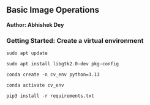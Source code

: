 
## Basic Image Operations

**Author: Abhishek Dey**

### Getting Started: Create a virtual environment

```
sudo apt update

sudo apt install libgtk2.0-dev pkg-config

conda create -n cv_env python=3.13

conda activate cv_env

pip3 install -r requirements.txt

```


